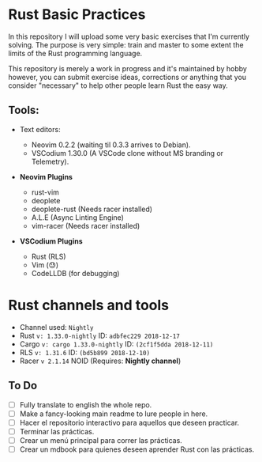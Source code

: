 # Rust Basic Practices

In this repository I will upload some very basic exercises that I'm
currently solving. The purpose is very simple: train and master to some
extent the limits of the Rust programming language.

This repository is merely a work in progress and it's maintained by hobby
however, you can submit exercise ideas, corrections or anything that you
consider "necessary" to help other people learn Rust the easy way.

## Tools:

* Text editors:
    * Neovim 0.2.2 (waiting til 0.3.3 arrives to Debian).
    * VSCodium 1.30.0 (A VSCode clone without MS branding or Telemetry).

* **Neovim Plugins**
    * rust-vim
    * deoplete
    * deoplete-rust (Needs racer installed)
    * A.L.E (Async Linting Engine)
    * vim-racer (Needs racer installed)

* **VSCodium Plugins**
    * Rust (RLS)
    * Vim (:sweat:)
    * CodeLLDB (for debugging) 

# Rust channels and tools

* Channel used: `Nightly`
* Rust `v: 1.33.0-nightly` ID: `adbfec229 2018-12-17`
* Cargo `v: cargo 1.33.0-nightly` ID: `(2cf1f5dda 2018-12-11)`
* RLS `v: 1.31.6` ID: `(bd5b899 2018-12-10)`
* Racer `v 2.1.14` NOID (Requires: **Nightly channel**)

## To Do
- [ ] Fully translate to english the whole repo.
- [ ] Make a fancy-looking main readme to lure people in here.
- [ ] Hacer el repositorio interactivo para aquellos que deseen practicar.
- [ ] Terminar las prácticas.
- [ ] Crear un menú principal para correr las prácticas.
- [ ] Crear un mdbook para quienes deseen aprender Rust con las prácticas.